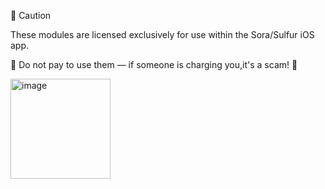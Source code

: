 📌 Caution

These modules are licensed exclusively for use within the Sora/Sulfur iOS app.

🚫 Do not pay to use them — if someone is charging you,it's a scam! 💸

  <img width="160" height="160" alt="image" src="https://github.com/user-attachments/assets/0fac5432-ad4d-48a1-bb73-172eaf5c1ce8" />
